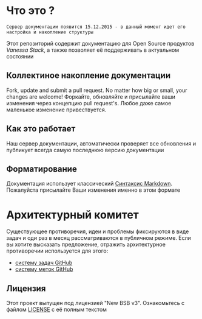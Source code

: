 ﻿# Что это ?

~~~
Сервер документации появится 15.12.2015 - в данный момент идет его настройка и накопление структуры
~~~

Этот репозиторий содержит документацию для Open Source продуктов *Vanessa Stack*, а также позволяет её поддерживать в актуальном состоянии

## Коллектиное накопление документации

Fork, update and submit a pull request. No matter how big or small, your changes are welcome!
Форкайте, обновляйте и присылайте ваши изменения через концепцию pull request's. Любое даже самое маленькое изменение привествуется.

## Как это работает

Наш сервер документации, автоматически проверяет все обновления и публикует всегда самую последнюю версию документации

## Форматирование

Документация использует классический [Синтаксис Markdown](https://help.github.com/articles/markdown-basics/). Пожалуйста присылайте Ваши изменения именно в этом формате

# Архитектурный комитет

Существующее противоречия, идеи и проблемы фиксируются в виде задач и оди раз в месяц рассматриваются в публичном режиме. Если вы хотите высказать предложение, отражить архитектурное противоречии используется для этого:

* [систему задач GitHub](https://github.com/silverbulleters/vanessa-services/issues)
* [систему меток GitHub](https://github.com/silverbulleters/vanessa-services/labels) 

## Лицензия 

Этот проект выпущен под лицензией "New BSB v3". Ознакомьтесь с файлом [LICENSE](LICENSE) с её полным текстом

